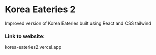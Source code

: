 # Korea Eateries 2

Improved version of Korea Eateries built using React and CSS tailwind

### Link to website:

<a target="_blank">korea-eateries2.vercel.app</a>
